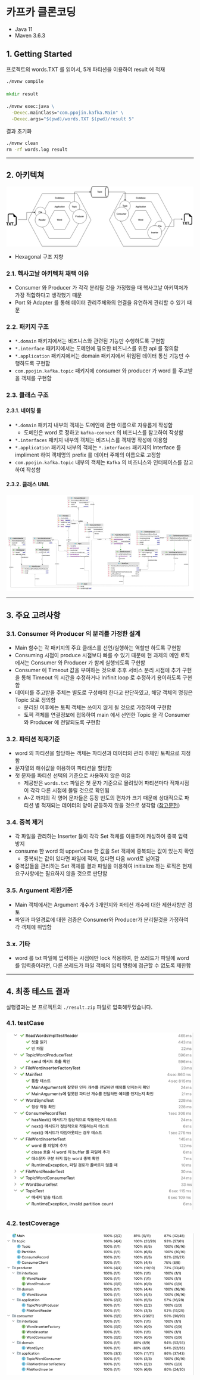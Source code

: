 # 카프카 클론코딩

- Java 11
- Maven 3.6.3

## 1. Getting Started
프로젝트의 words.TXT 를 읽어서, 5개 파티션을 이용하여 result 에 적재
```cmd
./mvnw compile

mkdir result

./mvnw exec:java \
  -Dexec.mainClass="com.ppojin.kafka.Main" \
  -Dexec.args="$(pwd)/words.TXT $(pwd)/result 5"
```

결과 초기화
```cmd
./mvnw clean
rm -rf words.log result
```

---

## 2. 아키텍쳐

![word_hexagonal](./doc/word_hexagonal.png)

- Hexagonal 구조 지향

### 2.1. 헥사고날 아키텍처 채택 이유
- Consumer 와 Producer 가 각각 분리될 것을 가정했을 때 헥사고날 아키텍처가 가장 적합하다고 생각했기 때문
- Port 와 Adapter 를 통해 데이터 관리주체와의 연결을 유연하게 관리할 수 있기 때문

### 2.2. 패키지 구조

- `*.domain` 패키지에서는 비즈니스와 관련된 기능만 수행하도록 구현함
- `*.interface` 패키지에서는 도메인에 필요한 비즈니스를 위한 api 를 정의함
- `*.application` 패키지에서는 domain 패키지에서 위임된 데이터 통신 기능만 수행하도록 구현함
- `com.ppojin.kafka.topic` 패키지에 consumer 와 producer 가 word 를 주고받을 객체를 구현함

### 2.3. 클래스 구조

#### 2.3.1. 네이밍 룰

- `*.domain` 패키지 내부의 객체는 도메인에 관한 이름으로 자유롭게 작성함
  - 도메인은 word 로 정하고 `kafka-connect` 의 비즈니스를 참고하여 작성함
- `*.interfaces` 패키지 내부의 객체는 비즈니스를 객체명 작성에 이용함
- `*.application` 패키지 내부의 객체는 `*.interfaces` 패키지의 Interface 를 impliment 하여 객체명의 prefix 를 데이터 주체의 이름으로 고정함
- `com.ppojin.kafka.topic` 내부의 객체는 `Kafka` 의 비즈니스와 인터페이스를 참고하여 작성함

#### 2.3.2. 클래스 UML

![words](./doc/word_uml.png)


---

## 3. 주요 고려사항

### 3.1. Consumer 와 Producer 의 분리를 가정한 설계

- Main 함수는 각 패키지의 주요 클래스를 선언/실행하는 역할만 하도록 구현함
- Consuming 시점이 produce 시점보다 빠를 수 있기 때문에 현 과제의 메인 로직에서는 Consumer 와 Producer 가 함께 실행되도록 구현함
- Consumer 에 Timeout 값을 부여하는 것으로 추후 서비스 분리 시점에 추가 구현을 통해 Timeout 의 시간을 수정하거나 Inifinit loop 로 수정하기 용이하도록 구현함
- 데이터를 주고받을 주체는 별도로 구성해야 한다고 판단하였고, 해당 객체의 명칭은 Topic 으로 정의함
  - 분리된 이후에는 토픽 객체는 쓰이지 않게 될 것으로 가정하여 구현함
  - 토픽 객체를 연결정보에 접목하여 main 에서 선언한 Topic 을 각 Consumer 와 Producer 에 전달되도록 구현함

### 3.2. 파티션 적재기준

- word 의 파티션을 할당하는 객체는 파티션과 데이터의 관리 주체인 토픽으로 지정함
- 문자열의 해쉬값을 이용하여 파티션을 할당함
- 첫 문자를 파티션 선택의 기준으로 사용하지 않은 이유
  - 제공받은 `words.txt` 파일은 첫 문자 기준으로 몰려있어 파티션마다 적재시점이 각각 다른 시점에 몰릴 것으로 확인됨
  - A~Z 까지의 각 영어 문자들은 등장 빈도의 편차가 크기 때문에
    상대적으로 파티션 별 적재되는 데이터의 양이 균등하지 않을 것으로 생각함 ([참고문헌](https://en.wikipedia.org/wiki/Letter_frequency#Relative_frequencies_of_the_first_letters_of_a_word_in_English_language))
### 3.4. 중복 제거

- 각 파일을 관리하는 Inserter 들이 각각 Set 객체를 이용하여 캐싱하여 중복 입력 방지
- consume 한 word 의 upperCase 한 값을 Set 객체에 중복되는 값이 있는지 확인
  - 중복되는 값이 있다면 파일에 적재, 없다면 다음 word로 넘어감
- 중복값들을 관리하는 Set 객체를 결과 파일을 이용하여 initialize 하는 로직은 현재 요구사항에는 필요하지 않을 것으로 판단함

### 3.5. Argument 제한기준

- Main 객체에서는 Argument 개수가 3개인지와 파티션 개수에 대한 제한사항만 검토
- 파일과 파일경로에 대한 검증은 Consumer와 Producer가 분리될것을 가정하여 각 객체에 위임함

### 3.x. 기타

- word 를 txt 파일에 입력하는 시점에만 lock 적용하여, 한 쓰레드가 파일에 word 를 입력중이라면, 다른 쓰레드가 파일 객체의 입력 명령에 접근할 수 없도록 제한함

---

## 4. 최종 테스트 결과
실행결과는 본 프로젝트의 `./result.zip` 파일로 압축해두었습니다.

### 4.1. testCase
![word_testcase.png](./doc/word_testcase.png)

### 4.2. testCoverage
![word_coverage.png](./doc/word_coverage.png)